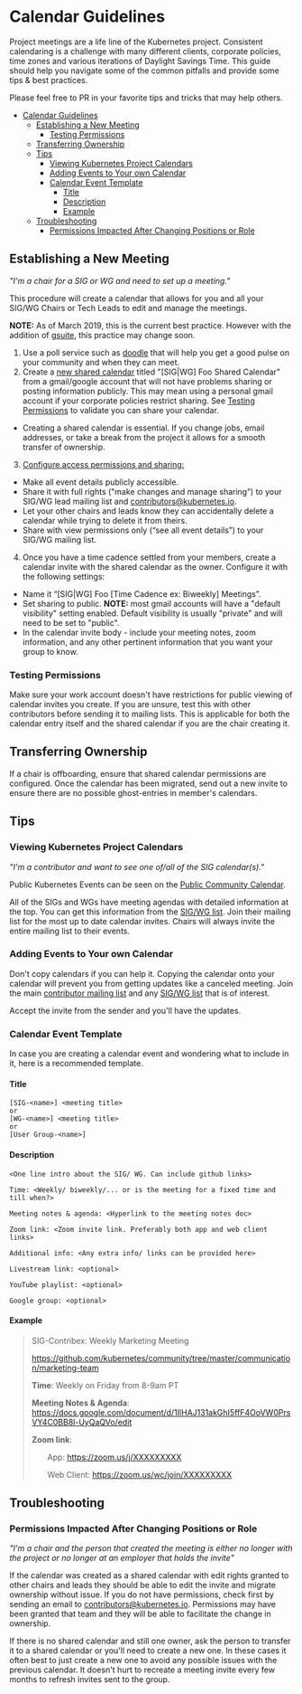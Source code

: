 # Calendar Guidelines

Project meetings are a life line of the Kubernetes project. Consistent
calendaring is a challenge with many different clients, corporate policies,
time zones and various iterations of Daylight Savings Time. This guide should
help you navigate some of the common pitfalls and provide some tips & best
practices.

Please feel free to PR in your favorite tips and tricks that may help others.

- [Calendar Guidelines](#calendar-guidelines)
  - [Establishing a New Meeting](#establishing-a-new-meeting)
    - [Testing Permissions](#testing-permissions)
  - [Transferring Ownership](#transferring-ownership)
  - [Tips](#tips)
    - [Viewing Kubernetes Project Calendars](#viewing-kubernetes-project-calendars)
    - [Adding Events to Your own Calendar](#adding-events-to-your-own-calendar)
    - [Calendar Event Template](#calendar-event-template)
      - [Title](#title)
      - [Description](#description)
      - [Example](#example)
  - [Troubleshooting](#troubleshooting)
    - [Permissions Impacted After Changing Positions or Role](#permissions-impacted-after-changing-positions-or-role)


## Establishing a New Meeting

_"I'm a chair for a SIG or WG and need to set up a meeting."_

This procedure will create a calendar that allows for you and all your SIG/WG
Chairs or Tech Leads to edit and manage the meetings.

**NOTE:** As of March 2019, this is the current best practice. However with the
addition of [gsuite], this practice may change soon.

1. Use a poll service such as [doodle] that will help you get a good pulse on
   your community and when they can meet.
2. Create a [new shared calendar] titled "[SIG|WG] Foo Shared Calendar" from
   a gmail/google account that will not have problems sharing or posting
   information publicly. This may mean using a personal gmail account if your
   corporate policies restrict sharing. See [Testing Permissions] to validate
   you can share your calendar.
  - Creating a shared calendar is essential. If you change jobs, email
    addresses, or take a break from the project it allows for a smooth transfer
    of ownership.
3. [Configure access permissions and sharing:]
  - Make all event details publicly accessible.
  - Share it with full rights ("make changes and manage sharing”) to your SIG/WG
    lead mailing list and contributors@kubernetes.io.
  - Let your other chairs and leads know they can accidentally delete a calendar
    while trying to delete it from theirs.
  - Share with view permissions only (“see all event details”) to your SIG/WG
    mailing list.
4. Once you have a time cadence settled from your members, create a calendar
    invite with the shared calendar as the owner. Configure it with the
    following settings:
  - Name it “[SIG|WG] Foo [Time Cadence ex: Biweekly] Meetings”.
  - Set sharing to public. **NOTE:** most gmail accounts will have a "default
    visibility" setting enabled. Default visibility is usually "private" and
    will need to be set to "public".
  - In the calendar invite body - include your meeting notes, zoom information,
    and any other pertinent information that you want your group to know.


### Testing Permissions

Make sure your work account doesn't have restrictions for public viewing of
calendar invites you create. If you are unsure, test this with other
contributors before sending it to mailing lists. This is applicable for both the
calendar entry itself and the shared calendar if you are the chair creating it.


## Transferring Ownership

If a chair is offboarding, ensure that shared calendar permissions are
configured. Once the calendar has been migrated, send out a new invite to ensure
there are no possible ghost-entries in member's calendars.

## Tips

### Viewing Kubernetes Project Calendars

 _"I'm a contributor and want to see one of/all of the SIG calendar(s)."_

Public Kubernetes Events can be seen on the [Public Community Calendar].

All of the SIGs and WGs have meeting agendas with detailed information at the
top. You can get this information from the [SIG/WG list]. Join their mailing
list for the most up to date calendar invites. Chairs will always invite the
entire mailing list to their events.


### Adding Events to Your own Calendar

Don't copy calendars if you can help it. Copying the calendar onto your calendar
will prevent you from getting updates like a canceled meeting. Join the main
[contributor mailing list] and any  [SIG/WG list] that is of interest.

Accept the invite from the sender and you'll have the updates.

### Calendar Event Template

In case you are creating a calendar event and wondering what to include in it, here is a recommended template.

#### Title

```
[SIG-<name>] <meeting title>
or
[WG-<name>] <meeting title>
or
[User Group-<name>]
```
#### Description

```
<One line intro about the SIG/ WG. Can include github links>

Time: <Weekly/ biweekly/... or is the meeting for a fixed time and till when?>

Meeting notes & agenda: <Hyperlink to the meeting notes doc>

Zoom link: <Zoom invite link. Preferably both app and web client links>

Additional info: <Any extra info/ links can be provided here>

Livestream link: <optional>

YouTube playlist: <optional>

Google group: <optional>
```

#### Example

> SIG-Contribex: Weekly Marketing Meeting
> 
> https://github.com/kubernetes/community/tree/master/communication/marketing-team
> 
> **Time**: Weekly on Friday from 8-9am PT
> 
> **Meeting Notes & Agenda**: https://docs.google.com/document/d/1IlHAJ131akGhI5ffF4OoVW0PrsVY4C0BB8l-UyQaQVo/edit
> 
> **Zoom link**:
>
> &nbsp;&nbsp;&nbsp;&nbsp;&nbsp;&nbsp; App: https://zoom.us/j/XXXXXXXXX
>
> &nbsp;&nbsp;&nbsp;&nbsp;&nbsp;&nbsp; Web Client: https://zoom.us/wc/join/XXXXXXXXX

## Troubleshooting

### Permissions Impacted After Changing Positions or Role

_"I'm a chair and the person that created the meeting is either no longer with
the project or no longer at an employer that holds the invite"_

If the calendar was created as a shared calendar with edit rights granted to
other chairs and leads they should be able to edit the invite and migrate
ownership without issue. If you do not have permissions, check first by sending
an email to contributors@kubernetes.io. Permissions may have been granted that
team and they will be able to facilitate the change in ownership.

If there is no shared calendar and still one owner, ask the person to transfer
it to a shared calendar or you'll need to create a new one. In these cases it
often best to just create a new one to avoid any possible issues with the
previous calendar. It doesn't hurt to recreate a meeting invite every few months
to refresh invites sent to the group.


[gsuite]: https://github.com/kubernetes/community/issues/3362
[doodle]: https://doodle.com
[testing permissions]: #testing-permissions
[new shared calendar]: https://support.google.com/calendar/answer/37095?hl=en
[configure access permissions and sharing:]: https://support.google.com/calendar/answer/37082?hl=en
[SIG/WG list]: /sig-list.md
[Public Community Calendar]: https://calendar.google.com/calendar/embed?src=calendar%40kubernetes.io&ctz=America%2FLos_Angeles
[contributor mailing list]: https://groups.google.com/forum/#!forum/kubernetes-dev
